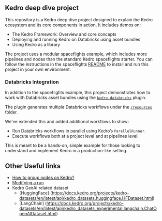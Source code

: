 ## Kedro deep dive project

This repository is a Kedro deep dive project designed to explain the Kedro ecosystem and its core components in action. It includes demos on:
 - The Kedro Framework: Overview and core concepts
 - Deploying and running Kedro on Databricks using asset bundles
 - Using Kedro as a library

The project uses a modular spaceflights example, which includes more pipelines and nodes than the standard Kedro spaceflights starter.
You can follow the instructions in the spaceflights [README](./spaceflights/README.md) to install and run this project in your own environment.

### Databricks Integration

In addition to the spaceflights example, this project demonstrates how to work with Databricks asset bundles using the [`kedro-databricks`](https://github.com/JenspederM/kedro-databricks) plugin.

The plugin generates multiple Databricks workflows under the [`/resources`](./spaceflights/resources) folder.

We've extended this and added additional workflows to show:
 - Run Databricks workflows in parallel using Kedro’s `ParallelRunner`.
 - Execute workflows both at a project level and at pipelines level.

This is meant to be a hands-on, simple example for those looking to understand and implement Kedro in a production-like setting.

## Other Useful links 
- [How to group nodes on Kedro?](https://docs.kedro.org/en/stable/deployment/nodes_grouping.html)
- [Modifying a run](https://docs.kedro.org/en/stable/development/commands_reference.html#modifying-a-kedro-run)
- Kedro GenAI related dataset
    - [HuggingFace] (https://docs.kedro.org/projects/kedro-datasets/en/latest/api/kedro_datasets.huggingface.HFDataset.html)
    - [LangChain] (https://docs.kedro.org/projects/kedro-datasets/en/latest/api/kedro_datasets_experimental.langchain.ChatOpenAIDataset.html)
  
